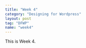 ```yaml
---
title: "Week 4"
category: "Designing for Wordpress"
layout: post
tag: "DFWP"
name: "week4"
---
```


This is Week 4.